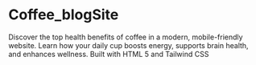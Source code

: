 # Coffee_blogSite
Discover the top health benefits of coffee in a modern, mobile-friendly website. Learn how your daily cup boosts energy, supports brain health, and enhances wellness. Built with HTML 5 and Tailwind CSS
